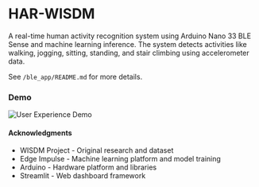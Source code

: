 # HAR-WISDM


A real-time human activity recognition system using Arduino Nano 33 BLE Sense and machine learning inference. The system detects activities like walking, jogging, sitting, standing, and stair climbing using accelerometer data.

See ```/ble_app/README.md``` for more details.


### Demo
![User Experience Demo](demo.gif)

#### Acknowledgments

- WISDM Project - Original research and dataset
- Edge Impulse - Machine learning platform and model training
- Arduino - Hardware platform and libraries
- Streamlit - Web dashboard framework
